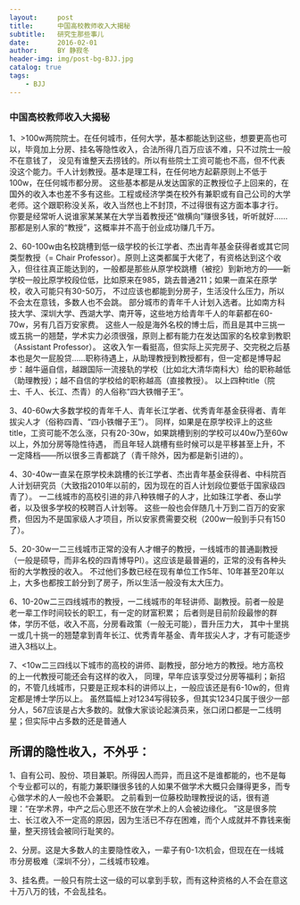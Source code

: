 ```yaml
---
layout:     post
title:      中国高校教师收入大揭秘
subtitle:   研究生那些事儿
date:       2016-02-01
author:     BY 静寂冬
header-img: img/post-bg-BJJ.jpg
catalog: true
tags:
    - BJJ
---
```





### 中国高校教师收入大揭秘

1、>100w两院院士。在任何城市，任何大学，基本都能达到这些，想要更高也可以，毕竟加上分房、挂名等隐性收入，合法所得几百万应该不难，只不过院士一般不在意钱了，
没见有谁整天去捞钱的。所以有些院士工资可能也不高，但不代表没这个能力。千人计划教授。基本是理工科，在任何地方起薪原则上不低于100w，在任何城市都分房。
这些基本都是从发达国家的正教授位子上回来的，在国外的收入本也差不多有这些。工程或经济学类在校外有兼职或有自己公司的大学老师。这个跟职称没关系，收入当然也上不封顶，不过得很有这方面本事才行。
你要是经常听人说谁家某某某在大学当着教授还“做横向”赚很多钱，听听就好……那都是别人家的“教授”，这概率并不高于创业成功赚几千万。




2、60-100w由名校跳槽到低一级学校的长江学者、杰出青年基金获得者或其它同类型教授（= Chair Professor）。原则上这类都属于大佬了，有资格达到这个收入，但往往真正能达到的，一般都是那些从原学校跳槽（被挖）到新地方的——新学校一般比原学校段位低，比如原来在985，跳去普通211；如果一直呆在原学校，收入可能只有30-50万，
不过应该也都能到分房子，生活没什么压力，所以不会太在意钱，多数人也不会跳。
部分城市的青年千人计划入选者。比如南方科技大学、深圳大学、西湖大学、南开等，这些地方给青年千人的年薪都在60-70w，另有几百万安家费。
这些人一般是海外名校的博士后，而且是其中三挑一或五挑一的翘楚，学术实力必须很强，原则上都有能力在发达国家的名校拿到教职（Assistant Professor）。
这收入乍一看挺高，但实际上买完房子、交完税之后基本也是欠一屁股贷……职称待遇上，从助理教授到教授都有，但一定都是博导起步：越牛逼自信，越跟国际一流接轨的学校（比如北大清华南科大）给的职称越低（助理教授）；越不自信的学校给的职称越高（直接教授）。
以上四种title（院士、千人、长江、杰青）的人俗称“四大铁帽子王”。


3、40-60w大多数学校的青年千人、青年长江学者、优秀青年基金获得者、青年拔尖人才（俗称四青、“四小铁帽子王”）。
同样，如果是在原学校评上的这些title，工资可能不怎么涨，只有20-30w，如果跳槽到别的学校可以40w乃至60w以上，外加分房等隐性待遇，
而且年轻人跳槽有些时候可以是平移甚至上升，不一定降档——所以很多三青都跳了（青千除外，因为都是新引进的）。


4、30-40w一直呆在原学校未跳槽的长江学者、杰出青年基金获得者、中科院百人计划研究员（大致指2010年以前的，因为现在的百人计划段位要低于国家级四青了）。
一二线城市的高校引进的非八种铁帽子的人才，比如珠江学者、泰山学者，以及很多学校的校聘百人计划等。
这些一般也会伴随几十万到二百万的安家费，但因为不是国家级人才项目，所以安家费需要交税（200w一般到手只有150了）。


5、20-30w一二三线城市正常的没有人才帽子的教授，一线城市的普通副教授（一般是硕导，而非名校的四青博导PI）。这应该是最普遍的，正常的没有各种头衔的大学教授的收入。
不过他们多数已经在现有单位工作5年、10年甚至20年以上，大多也都按工龄分到了房子，所以生活一般没有太大压力。


6、10-20w二三四线城市的教授，一二线城市的年轻讲师、副教授。前者一般是老一辈工作时间较长的职工，有一定的财富积累；
后者则是目前阶段最惨的群体，学历不低，收入不高，分房看政策（一般无可能），晋升压力大，
其中十里挑一或几十挑一的翘楚拿到青年长江、优秀青年基金、青年拔尖人才，才有可能逐步进入3档以上。


7、<10w二三四线以下城市的高校的讲师、副教授，部分地方的教授。地方高校的上一代教授可能还会有这样的收入，
同理，早年应该享受过分房等福利；新招的，不管几线城市，只要是正规本科的讲师以上，一般应该还是有6-10w的，但肯定都是博士学历以上。
虽然篇幅上对1234写得较多，但其实1234只属于很少一部分人，567应该是占大多数的。就像大家谈论起演员来，张口闭口都是一二线明星；但实际中占多数的还是普通人


## 所谓的隐性收入，不外乎：

1、自有公司、股份、项目兼职。所得因人而异，而且这不是谁都能的，也不是每个专业都可以的，有能力兼职赚很多钱的人如果不做学术大概只会赚得更多，而专心做学术的人一般也不会兼职。
之前看到一位藤校助理教授说的话，很有道理：“在学术界，中产之后心思还不放在学术上的人会被边缘化。
”这是很多院士、长江收入不一定高的原因，因为生活已不存在困难，而个人成就并不靠钱来衡量，整天捞钱会被同行耻笑的。


2、分房。这是大多数人的主要隐性收入，一辈子有0-1次机会，但现在在一线城市分房极难（深圳不分），二线城市较难。



3、挂名费。一般只有院士这一级的可以拿到手软，而有这种资格的人不会在意这十万八万的钱，不会乱挂名。









